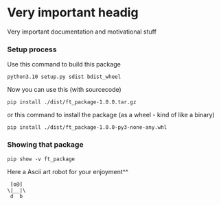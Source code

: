 # Very important headig
Very important documentation and motivational stuff

### Setup process
Use this command to build this package
```
python3.10 setup.py sdist bdist_wheel
```

Now you can use this (with sourcecode)
```
pip install ./dist/ft_package-1.0.0.tar.gz
```
or this command to install the package (as a wheel - kind of like a binary)
```
pip install ./dist/ft_package-1.0.0-py3-none-any.whl
```

### Showing that package
```
pip show -v ft_package
```
Here a Ascii art robot for your enjoyment^^

```
 [o@] 
\|__|\
 d  b 
```